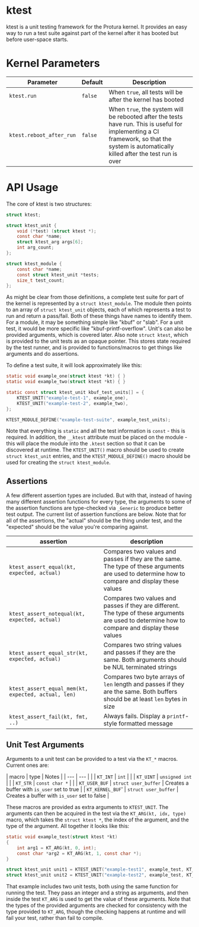 ktest
=====

ktest is a unit testing framework for the Protura kernel. It provides an easy way to run a test suite against part of the kernel after it has booted but before user-space starts.

Kernel Parameters
=================

| Parameter | Default | Description |
| --- | --- | --- |
| `ktest.run` | `false` | When `true`, all tests will be after the kernel has booted |
| `ktest.reboot_after_run` | `false` | When `true`, the system will be rebooted after the tests have run. This is useful for implementing a CI framework, so that the system is automatically killed after the test run is over |

API Usage
=========

The core of ktest is two structures:

```c
struct ktest;

struct ktest_unit {
    void (*test) (struct ktest *);
    const char *name;
    struct ktest_arg args[6];
    int arg_count;
};

struct ktest_module {
    const char *name;
    const struct ktest_unit *tests;
    size_t test_count;
};
```

As might be clear from those definitions, a complete test suite for part of the kernel is represented by a `struct ktest_module`. The module then points to an array of `struct ktest_unit` objects, each of which represents a test to run and return a pass/fail. Both of these things have names to identify them. For a module, it may be something simple like "kbuf" or "slab". For a unit test, it would be more specific like "kbuf-printf-overflow". Unit's can also be provided arguments, which is covered later. Also note `struct ktest`, which is provided to the unit tests as an opaque pointer. This stores state required by the test runner, and is provided to functions/macros to get things like arguments and do assertions.

To define a test suite, it will look approximately like this:

```c
static void example_one(struct ktest *kt) { }
static void example_two(struct ktest *kt) { }

static const struct ktest_unit kbuf_test_units[] = {
    KTEST_UNIT("example-test-1", example_one),
    KTEST_UNIT("example-test-2", example_two),
};

KTEST_MODULE_DEFINE("example-test-suite", example_test_units);
```

Note that everything is `static` and all the test information is `const` - this is required. In addition, the `__ktest` attribute must be placed on the module - this will place the module into the `.ktest` section so that it can be discovered at runtime. The `KTEST_UNIT()` macro should be used to create `struct ktest_unit` entries, and the `KTEST_MODULE_DEFINE()` macro should be used for creating the `struct ktest_module`.

Assertions
----------

A few different assertion types are included. But with that, instead of having many different assertion functions for every type, the arguments to some of the assertion functions are type-checked via `_Generic` to produce better test output. The current list of assertion functions are below. Note that for all of the assertions, the "actual" should be the thing under test, and the "expected" should be the value you're comparing against.

| assertion | description |
| --- | --- |
| `ktest_assert_equal(kt, expected, actual)` | Compares two values and passes if they are the same. The type of these arguments are used to determine how to compare and display these values |
| `ktest_assert_notequal(kt, expected, actual)` | Compares two values and passes if they are different. The type of these arguments are used to determine how to compare and display these values |
| `ktest_assert_equal_str(kt, expected, actual)` | Compares two string values and passes if they are the same. Both arguments should be NUL terminated strings |
| `ktest_assert_equal_mem(kt, expected, actual, len)` | Compares two byte arrays of `len` length and passes if they are the same. Both buffers should be at least `len` bytes in size |
| `ktest_assert_fail(kt, fmt, ..)` | Always fails. Display a `printf`-style formatted message |

Unit Test Arguments
-------------------

Arguments to a unit test can be provided to a test via the `KT_*` macros. Current ones are:

| macro | type | Notes |
| --- | --- | |
| `KT_INT` | `int` | |
| `KT_UINT` | `unsigned int` | |
| `KT_STR` | `const char *` | |
| `KT_USER_BUF` | `struct user_buffer` | Creates a buffer with `is_user` set to true |
| `KT_KERNEL_BUF`' | `struct user_buffer` | Creates a buffer with `is_user` set to false |

These macros are provided as extra arguments to `KTEST_UNIT`. The arguments can then be acquired in the test via the `KT_ARG(kt, idx, type)` macro, which takes the `struct ktest *`, the index of the argument, and the type of the argument. All together it looks like this:

```c
static void example_test(struct ktest *kt)
{
    int arg1 = KT_ARG(kt, 0, int);
    const char *arg2 = KT_ARG(kt, 1, const char *);
}

struct ktest_unit unit1 = KTEST_UNIT("example-test1", example_test, KT_INT(100), KT_STR("foo");
struct ktest_unit unit2 = KTEST_UNIT("example-test2", example_test, KT_INT(200), KT_STR("bar");
```

That example includes two unit tests, both using the same function for running the test. They pass an integer and a string as arguments, and then inside the test `KT_ARG` is used to get the value of these arguments. Note that the types of the provided arguments are checked for consistency with the type provided to `KT_ARG`, though the checking happens at runtime and will fail your test, rather than fail to compile.


